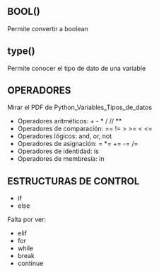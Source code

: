 ## BOOL()

Permite convertir a boolean

## type()

Permite conocer el tipo de dato de una variable

## OPERADORES

Mirar el PDF de Python_Variables_Tipos_de_datos

* Operadores aritméticos: + - * / // **
* Operadores de comparación: == != > >= < <=
* Operadores lógicos: and, or, not
* Operadores de asignación: = *= += -= /=
* Operadores de identidad: is
* Operadores de membresía: in


## ESTRUCTURAS DE CONTROL

* if
* else

Falta por ver:

* elif
* for
* while
* break
* continue